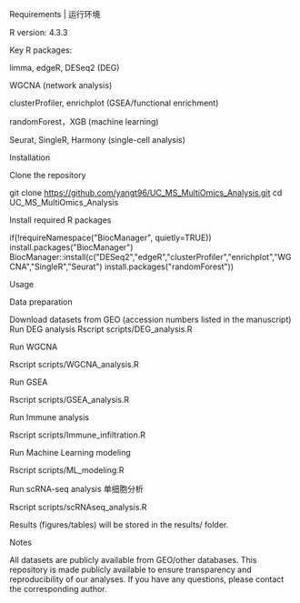 Requirements | 运行环境

R version: 4.3.3

Key R packages:

limma, edgeR, DESeq2 (DEG)

WGCNA (network analysis)

clusterProfiler, enrichplot (GSEA/functional enrichment)

randomForest，XGB (machine learning)

Seurat, SingleR, Harmony (single-cell analysis)

Installation 

Clone the repository 

git clone https://github.com/yangt96/UC_MS_MultiOmics_Analysis.git
cd UC_MS_MultiOmics_Analysis


Install required R packages 

if(!requireNamespace("BiocManager", quietly=TRUE)) install.packages("BiocManager")
BiocManager::install(c("DESeq2","edgeR","clusterProfiler","enrichplot","WGCNA","SingleR","Seurat")
install.packages("randomForest"))


Usage 

Data preparation 

Download datasets from GEO (accession numbers listed in the manuscript)
Run DEG analysis 
Rscript scripts/DEG_analysis.R

Run WGCNA 

Rscript scripts/WGCNA_analysis.R

Run GSEA 

Rscript scripts/GSEA_analysis.R


Run Immune analysis 

Rscript scripts/Immune_infiltration.R


Run Machine Learning modeling 

Rscript scripts/ML_modeling.R


Run scRNA-seq analysis 单细胞分析

Rscript scripts/scRNAseq_analysis.R


Results (figures/tables) will be stored in the results/ folder.


Notes 

All datasets are publicly available from GEO/other databases.
This repository is made publicly available to ensure transparency and reproducibility of our analyses.
If you have any questions, please contact the corresponding author.
